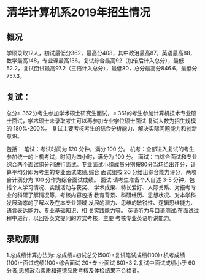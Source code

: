 # 清华计算机系2019年招生情况

## 概况
学硕录取12人，初试最低分362，最高分408，其中政治最高87，英语最高88，数学最高148，专业课最高136。复试综合最高92（加倍后计入总分），最低52.2，复试面试最高97.2（三倍计入总分），最低80，总分最高分846.6，最低分757.3。

## 复试：
总分≥ 362分考生参加学术硕士研究生面试，≤ 361的考生参加计算机技术专业硕士面试，学术硕士未录取考生可以再参加专业学位硕士面试
复试人数为招生规模的 180%-200%。
复试主要考核考生的综合分析能力、解决实际问题能力和创新意识。

包括：
笔试：考试时间为 120 分钟，满分 100 分。
机考：全部进入复试的考生参加统一的上机考试，时间为四小时，满分为 100 分。
面试：由综合面试和专业综合两个面试组分别进行面试。专业面试小组成员分别按80分当场给出评分，计算平均分即为考生的专业面试成绩;综合 面试组按 20 分给出综合能力评分，两项合计满分为 100 分作为综合面试成绩。
面试:请考生准备个人自述 3-5 分钟，包括个人学习情况、实践活动与获奖、 学术成果、特长爱好、人际关系、对报考专业的科研了解情况等，考核内容包括 教育背景、科研经历、思想状况、对本学科发展动态的了解以及在本专业领域 发展的潜力、思维的敏锐性、逻辑思维能力、语言表达能力、专业基础知识、相 关实践能力等。
英语听力与口语测试:在面试过程中进行，以回答英文提问的方式考核，主要 考核专业英语听说能力。

## 录取原则
1.总成绩计算办法为: 总成绩=初试总分(500)+复试笔试成绩(100)+机考成绩(100)+面试成绩(100=综合面试 20+专
业面试 80)×3
2.复试中面试成绩小于 60 分者;思想政治素质和道德品质考核及体检结果不合格者。
